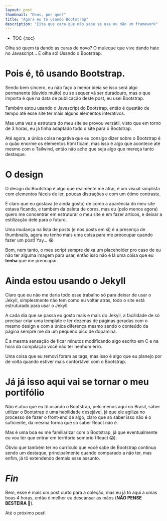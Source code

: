 ```yaml
---
layout: post
thumbnail: "Deus, por que?"
title: "Agora eu tô usando Bootstrap"
description: "Eita que cara que não sabe se usa ou não um framework"
---
```

* TOC
{:toc}

Olha só quem tá dando as caras de novo? O muleque que vive dando hate no
Javascript… E olha só! Usando o Bootstrap.

# Pois é, tô usando Bootstrap.

Sendo bem sincero, eu não faço a menor ideia se isso será algo permanente
(duvido muito) ou se sequer vá ser duradouro, mas o que importa é que na data
de publicação deste post, eu usei Bootstrap.

Também estou usando o Javascript do Bootstrap, então é questão de tempo até
esse site ter mais alguns elementos interativos.

Mas uma vez a estrutura do meu site se provou versátil, visto que em torno de 3
horas, eu já tinha adaptado todo o site para o Bootstrap.

Até agora, a única coisa negativa que eu consigo dizer sobre o Bootstrap é o
quão enorme os elementos html ficam, mas isso é algo que acontece até mesmo com
o Tailwind, então não acho que seja algo que mereça tanto destaque.

# O design

O design do Bootstrap é algo que realmente me atrai, é um visual simplista com
elementos fáceis de ler, poucas distrações e com um ótimo contraste.

É claro que eu gostava (e ainda gosto) de como a aparência do meu site estava
ficando, e também da paleta de cores, mas eu (pelo menos agora) quero me
concentrar em estruturar o meu site e em fazer articos, e deixar a estilização
dele para o futuro.

Uma mudança na lista de posts (e nos posts em si) é a presença de thumbnails,
agora eu tenho mais uma coisa para me preocupar quando fazer um post! Yay… 😭

Bom, nem tanto, o meu script sempre deixa um placeholder pro caso
de eu não ter alguma imagem para usar, então isso não é lá uma coisa que eu
**tenha** que me preocupar.

# Ainda estou usando o Jekyll

Claro que eu não me daria todo esse trabalho só para deixar de usar o Jekyll,
simplesmente não tem como eu voltar atrás, todo o site está estruturado para
usar o Jekyll.

A cada dia que se passa eu gosto mais e mais do Jekyll, a facilidade de só
precisar criar uma template e ter dezenas de páginas geradas com o mesmo design
e com a única diferença mesmo sendo o conteúdo da página sempre me da um
pequeno pico de dopamina.

É a mesma sensação de ficar minutos modificando algo escrito em C e na hora da
compilação você não ter nenhum erro.

Uma coisa que eu removi foram as tags, mas isso é algo que eu planejo por de
volta quando estiver mais confortável com o Bootstrap.

# Já já isso aqui vai se tornar o meu portifólio

Não é atoa que eu tô usando o Bootstrap, pelo menos aqui no Brasil, saber
utilizar o Bootstrap é uma habilidade desejável, já que ele agiliza no processo
de fazer o front-end de algo, claro que só saber isso não é o suficiente, da
mesma forma que só saber React não é.

Mas é uma boa eu me familiarizar com o Bootstrap, já que eventualmente eu vou
ter que entrar em território sombrio (React 😱).

Óbvio que também ter no currículo que você sabe de Bootstrap continua sendo um
destaque, principalmente quando comparado a não ter, mas enfim, já tô
extendendo demais esse assunto.

# _Fin_

Bem, esse é mais um post curto para a coleção, mas eu já tô aqui a umas boas 4
horas, então é melhor eu descansar as mãos (**NÃO PENSE BESTEIRA 🫵**).

Até o próximo post!
